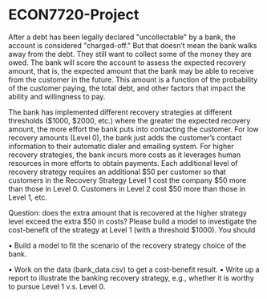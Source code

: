 # ECON7720-Project

After a debt has been legally declared "uncollectable" by a bank, the account is considered "charged-off." But that doesn’t mean the bank walks
away from the debt. They still want to collect some of the money they
are owed. The bank will score the account to assess the expected recovery amount, that is, the expected amount that the bank may be able to
receive from the customer in the future. This amount is a function of the
probability of the customer paying, the total debt, and other factors that
impact the ability and willingness to pay.


The bank has implemented different recovery strategies at different thresholds ($1000, $2000, etc.) where the greater the expected recovery amount,
the more effort the bank puts into contacting the customer. For low
recovery amounts (Level 0), the bank just adds the customer’s contact
information to their automatic dialer and emailing system. For higher
recovery strategies, the bank incurs more costs as it leverages human
resources in more efforts to obtain payments. Each additional level of
recovery strategy requires an additional $50 per customer so that customers in the Recovery Strategy Level 1 cost the company $50 more than
those in Level 0. Customers in Level 2 cost $50 more than those in Level
1, etc.


Question: does the extra amount that is recovered at the higher strategy
level exceed the extra $50 in costs? Please build a model to investigate
the cost-benefit of the strategy at Level 1 (with a threshold $1000). You
should

• Build a model to fit the scenario of the recovery strategy choice of
the bank.

• Work on the data (bank_data.csv) to get a cost-benefit result.
• Write up a report to illustrate the banking recovery strategy, e.g.,
whether it is worthy to pursue Level 1 v.s. Level 0.
